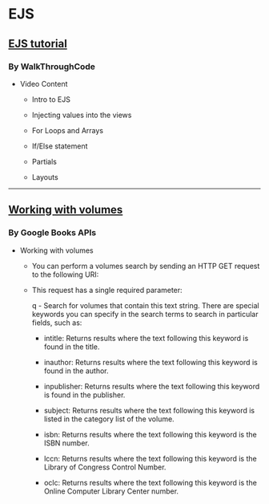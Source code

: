 # EJS

## [EJS tutorial](https://www.youtube.com/watch?v=IqpfBGsALqc&list=PL7sCSgsRZ-slYARh3YJIqPGZqtGVqZRGt&index=2&t=0s)

### By WalkThroughCode


- Video Content

  - Intro to EJS

  - Injecting values into the views

  - For Loops and Arrays

  - If/Else statement

  - Partials

  - Layouts

---

## [Working with volumes](https://developers.google.com/books/docs/v1/using#WorkingVolumes)

### By Google Books APIs


- Working with volumes

  - You can perform a volumes search by sending an HTTP GET request to the following URI:

  - This request has a single required parameter:

    q - Search for volumes that contain this text string. There are special keywords you can specify in the search terms to search in particular fields, such as:

      - intitle: Returns results where the text following this keyword is found in the title.

      - inauthor: Returns results where the text following this keyword is found in the author.

      - inpublisher: Returns results where the text following this keyword is found in the publisher.

      - subject: Returns results where the text following this keyword is listed in the category list of the volume.

     - isbn: Returns results where the text following this keyword is the ISBN number.

      - lccn: Returns results where the text following this keyword is the Library of Congress Control Number.

      - oclc: Returns results where the text following this keyword is the Online Computer Library Center number.